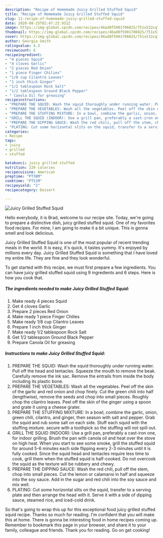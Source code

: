 ```yaml
---
description: "Recipe of Homemade Juicy Grilled Stuffed Squid"
title: "Recipe of Homemade Juicy Grilled Stuffed Squid"
slug: 11-recipe-of-homemade-juicy-grilled-stuffed-squid
date: 2020-08-25T02:47:23.931Z
image: https://img-global.cpcdn.com/recipes/46ad0f5901706025/751x532cq70/juicy-grilled-stuffed-squid-recipe-main-photo.jpg
thumbnail: https://img-global.cpcdn.com/recipes/46ad0f5901706025/751x532cq70/juicy-grilled-stuffed-squid-recipe-main-photo.jpg
cover: https://img-global.cpcdn.com/recipes/46ad0f5901706025/751x532cq70/juicy-grilled-stuffed-squid-recipe-main-photo.jpg
author: Georgia Smith
ratingvalue: 4.3
reviewcount: 6
recipeingredient:
- "4 pieces Squid"
- "4 cloves Garlic"
- "2 pieces Red Onion"
- "1 piece Finger Chilies"
- "1/8 cup Cilantro Leaves"
- "1 inch thick Ginger"
- "1/2 tablespoon Rock Salt"
- "1/2 tablespoon Ground Black Pepper"
- " Canola Oil for greasing"
recipeinstructions:
- "PREPARE THE SQUID: Wash the squid thoroughly under running water. Pull off the head and tentacles. Squeeze the mouth to remove the beak. Carefully remove the ink sac. Remove the entrails from inside the body including its plastic bone."
- "PREPARE THE VEGETABLES: Wash all the vegetables. Peel off the skin of the garlic and red onion and chop finely. Cut the green chili into half (lengthwise), remove the seeds and chop into small pieces. Roughly chop the cilantro leaves. Peel off the skin of the ginger using a spoon and grate it using a cheese grater."
- "PREPARE THE STUFFING MIXTURE: In a bowl, combine the garlic, onion, green chili, cilantro, and ginger, then season with salt and pepper. Grab the squid and rub some salt on each side. Stuff each squid with the stuffing mixture. secure with a toothpick so the stuffing will not spill out."
- "GRILL THE SQUID (INDOOR): Use a grill pan, preferably a cast-iron one, for indoor grilling. Brush the pan with canola oil and heat over the stove on high heat. When you start to see some smoke, grill the stuffed squid for around 5-6 minutes each side flipping every 2-3 minutes until it is fully cooked. Since the squid head and tentacles require less time to cook, grill them when the stuffed squid is half-cooked. Do not overcook the squid as the texture will be rubbery and chewy."
- "PREPARE THE DIPPING SAUCE: Wash the red chili, pull off the stem, chop into small pieces. Cut the lemon or calamansi in half and squeeze into the soy sauce. Add in the sugar and red chili into the soy sauce and mix well."
- "PLATING: Cut some horizontal slits on the squid, transfer to a serving plate and then arrange the head with it. Serve it with a side of dipping sauce, steamed rice, and iced-cold drink."
categories:
- Recipe
tags:
- juicy
- grilled
- stuffed

katakunci: juicy grilled stuffed 
nutrition: 229 calories
recipecuisine: American
preptime: "PT38M"
cooktime: "PT51M"
recipeyield: "2"
recipecategory: Dessert

---
```



![Juicy Grilled Stuffed Squid](https://img-global.cpcdn.com/recipes/46ad0f5901706025/751x532cq70/juicy-grilled-stuffed-squid-recipe-main-photo.jpg)

Hello everybody, it is Brad, welcome to our recipe site. Today, we're going to prepare a distinctive dish, juicy grilled stuffed squid. One of my favorites food recipes. For mine, I am going to make it a bit unique. This is gonna smell and look delicious.



Juicy Grilled Stuffed Squid is one of the most popular of recent trending meals in the world. It is easy, it's quick, it tastes yummy. It's enjoyed by millions every day. Juicy Grilled Stuffed Squid is something that I have loved my entire life. They are fine and they look wonderful.


To get started with this recipe, we must first prepare a few ingredients. You can have juicy grilled stuffed squid using 9 ingredients and 6 steps. Here is how you cook that.

<!--inarticleads1-->

##### The ingredients needed to make Juicy Grilled Stuffed Squid:

1. Make ready 4 pieces Squid
1. Get 4 cloves Garlic
1. Prepare 2 pieces Red Onion
1. Make ready 1 piece Finger Chilies
1. Make ready 1/8 cup Cilantro Leaves
1. Prepare 1 inch thick Ginger
1. Make ready 1/2 tablespoon Rock Salt
1. Get 1/2 tablespoon Ground Black Pepper
1. Prepare  Canola Oil for greasing




<!--inarticleads2-->

##### Instructions to make Juicy Grilled Stuffed Squid:

1. PREPARE THE SQUID: Wash the squid thoroughly under running water. Pull off the head and tentacles. Squeeze the mouth to remove the beak. Carefully remove the ink sac. Remove the entrails from inside the body including its plastic bone.
1. PREPARE THE VEGETABLES: Wash all the vegetables. Peel off the skin of the garlic and red onion and chop finely. Cut the green chili into half (lengthwise), remove the seeds and chop into small pieces. Roughly chop the cilantro leaves. Peel off the skin of the ginger using a spoon and grate it using a cheese grater.
1. PREPARE THE STUFFING MIXTURE: In a bowl, combine the garlic, onion, green chili, cilantro, and ginger, then season with salt and pepper. Grab the squid and rub some salt on each side. Stuff each squid with the stuffing mixture. secure with a toothpick so the stuffing will not spill out.
1. GRILL THE SQUID (INDOOR): Use a grill pan, preferably a cast-iron one, for indoor grilling. Brush the pan with canola oil and heat over the stove on high heat. When you start to see some smoke, grill the stuffed squid for around 5-6 minutes each side flipping every 2-3 minutes until it is fully cooked. Since the squid head and tentacles require less time to cook, grill them when the stuffed squid is half-cooked. Do not overcook the squid as the texture will be rubbery and chewy.
1. PREPARE THE DIPPING SAUCE: Wash the red chili, pull off the stem, chop into small pieces. Cut the lemon or calamansi in half and squeeze into the soy sauce. Add in the sugar and red chili into the soy sauce and mix well.
1. PLATING: Cut some horizontal slits on the squid, transfer to a serving plate and then arrange the head with it. Serve it with a side of dipping sauce, steamed rice, and iced-cold drink.




So that's going to wrap this up for this exceptional food juicy grilled stuffed squid recipe. Thanks so much for reading. I'm confident that you will make this at home. There is gonna be interesting food in home recipes coming up. Remember to bookmark this page in your browser, and share it to your family, colleague and friends. Thank you for reading. Go on get cooking!
